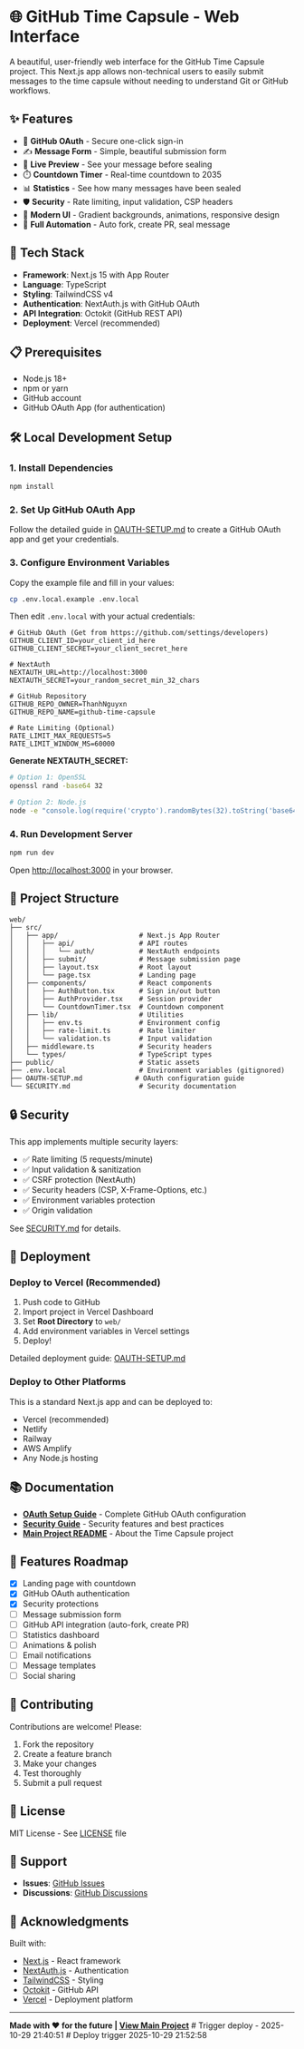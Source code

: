 # 🌐 GitHub Time Capsule - Web Interface

A beautiful, user-friendly web interface for the GitHub Time Capsule project. This Next.js app allows non-technical users to easily submit messages to the time capsule without needing to understand Git or GitHub workflows.

## ✨ Features

- 🔐 **GitHub OAuth** - Secure one-click sign-in
- ✍️ **Message Form** - Simple, beautiful submission form
- 👀 **Live Preview** - See your message before sealing
- ⏱️ **Countdown Timer** - Real-time countdown to 2035
- 📊 **Statistics** - See how many messages have been sealed
- 🛡️ **Security** - Rate limiting, input validation, CSP headers
- 🎨 **Modern UI** - Gradient backgrounds, animations, responsive design
- 🤖 **Full Automation** - Auto fork, create PR, seal message

## 🚀 Tech Stack

- **Framework**: Next.js 15 with App Router
- **Language**: TypeScript
- **Styling**: TailwindCSS v4
- **Authentication**: NextAuth.js with GitHub OAuth
- **API Integration**: Octokit (GitHub REST API)
- **Deployment**: Vercel (recommended)

## 📋 Prerequisites

- Node.js 18+ 
- npm or yarn
- GitHub account
- GitHub OAuth App (for authentication)

## 🛠️ Local Development Setup

### 1. Install Dependencies

```bash
npm install
```

### 2. Set Up GitHub OAuth App

Follow the detailed guide in [OAUTH-SETUP.md](./OAUTH-SETUP.md) to create a GitHub OAuth app and get your credentials.

### 3. Configure Environment Variables

Copy the example file and fill in your values:

```bash
cp .env.local.example .env.local
```

Then edit `.env.local` with your actual credentials:

```env
# GitHub OAuth (Get from https://github.com/settings/developers)
GITHUB_CLIENT_ID=your_client_id_here
GITHUB_CLIENT_SECRET=your_client_secret_here

# NextAuth
NEXTAUTH_URL=http://localhost:3000
NEXTAUTH_SECRET=your_random_secret_min_32_chars

# GitHub Repository
GITHUB_REPO_OWNER=ThanhNguyxn
GITHUB_REPO_NAME=github-time-capsule

# Rate Limiting (Optional)
RATE_LIMIT_MAX_REQUESTS=5
RATE_LIMIT_WINDOW_MS=60000
```

**Generate NEXTAUTH_SECRET:**
```bash
# Option 1: OpenSSL
openssl rand -base64 32

# Option 2: Node.js
node -e "console.log(require('crypto').randomBytes(32).toString('base64'))"
```

### 4. Run Development Server

```bash
npm run dev
```

Open [http://localhost:3000](http://localhost:3000) in your browser.

## 📁 Project Structure

```
web/
├── src/
│   ├── app/                    # Next.js App Router
│   │   ├── api/                # API routes
│   │   │   └── auth/           # NextAuth endpoints
│   │   ├── submit/             # Message submission page
│   │   ├── layout.tsx          # Root layout
│   │   └── page.tsx            # Landing page
│   ├── components/             # React components
│   │   ├── AuthButton.tsx      # Sign in/out button
│   │   ├── AuthProvider.tsx    # Session provider
│   │   └── CountdownTimer.tsx  # Countdown component
│   ├── lib/                    # Utilities
│   │   ├── env.ts              # Environment config
│   │   ├── rate-limit.ts       # Rate limiter
│   │   └── validation.ts       # Input validation
│   ├── middleware.ts           # Security headers
│   └── types/                  # TypeScript types
├── public/                     # Static assets
├── .env.local                  # Environment variables (gitignored)
├── OAUTH-SETUP.md             # OAuth configuration guide
└── SECURITY.md                 # Security documentation
```

## 🔒 Security

This app implements multiple security layers:

- ✅ Rate limiting (5 requests/minute)
- ✅ Input validation & sanitization
- ✅ CSRF protection (NextAuth)
- ✅ Security headers (CSP, X-Frame-Options, etc.)
- ✅ Environment variables protection
- ✅ Origin validation

See [SECURITY.md](./SECURITY.md) for details.

## 🚀 Deployment

### Deploy to Vercel (Recommended)

1. Push code to GitHub
2. Import project in Vercel Dashboard
3. Set **Root Directory** to `web/`
4. Add environment variables in Vercel settings
5. Deploy!

Detailed deployment guide: [OAUTH-SETUP.md](./OAUTH-SETUP.md#for-production-vercel)

### Deploy to Other Platforms

This is a standard Next.js app and can be deployed to:
- Vercel (recommended)
- Netlify
- Railway
- AWS Amplify
- Any Node.js hosting

## 📚 Documentation

- **[OAuth Setup Guide](./OAUTH-SETUP.md)** - Complete GitHub OAuth configuration
- **[Security Guide](./SECURITY.md)** - Security features and best practices
- **[Main Project README](../README.md)** - About the Time Capsule project

## 🎨 Features Roadmap

- [x] Landing page with countdown
- [x] GitHub OAuth authentication
- [x] Security protections
- [ ] Message submission form
- [ ] GitHub API integration (auto-fork, create PR)
- [ ] Statistics dashboard
- [ ] Animations & polish
- [ ] Email notifications
- [ ] Message templates
- [ ] Social sharing

## 🤝 Contributing

Contributions are welcome! Please:

1. Fork the repository
2. Create a feature branch
3. Make your changes
4. Test thoroughly
5. Submit a pull request

## 📝 License

MIT License - See [LICENSE](../LICENSE) file

## 💬 Support

- **Issues**: [GitHub Issues](https://github.com/ThanhNguyxn/github-time-capsule/issues)
- **Discussions**: [GitHub Discussions](https://github.com/ThanhNguyxn/github-time-capsule/discussions)

## 🙏 Acknowledgments

Built with:
- [Next.js](https://nextjs.org) - React framework
- [NextAuth.js](https://next-auth.js.org) - Authentication
- [TailwindCSS](https://tailwindcss.com) - Styling
- [Octokit](https://github.com/octokit) - GitHub API
- [Vercel](https://vercel.com) - Deployment platform

---

**Made with ❤️ for the future | [View Main Project](../README.md)**
#   T r i g g e r   d e p l o y   -   2 0 2 5 - 1 0 - 2 9   2 1 : 4 0 : 5 1  
 #   D e p l o y   t r i g g e r   2 0 2 5 - 1 0 - 2 9   2 1 : 5 2 : 5 8  
 